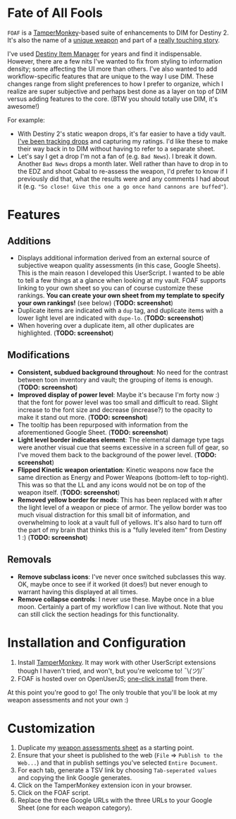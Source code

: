# Fate of All Fools
`FOAF` is a [TamperMonkey](https://tampermonkey.net/)-based suite of enhancements to DIM for Destiny 2. It's also the name of a [unique weapon](http://destinydb.com/item/3490486524/fate-of-all-fools) and part of a [really touching story](https://www.reddit.com/r/DestinyTheGame/comments/2lgxd4/deej_just_sent_my_husband_the_new_exotic_fate_of/).

I've used [Destiny Item Manager](https://www.destinyitemmanager.com/) for years and find it indispensable. However, there are a few nits I've wanted to fix from styling to information density; some affecting the UI more than others. I've also wanted to add workflow-specific features that are unique to the way I use DIM. These changes range from slight preferences to how I prefer to organize, which I realize are super subjective and perhaps best done as a layer on top of DIM versus adding features to the core. (BTW you should totally use DIM, it's awesome!)

For example:

* With Destiny 2's static weapon drops, it's far easier to have a tidy vault. [I've been tracking drops](https://docs.google.com/spreadsheets/d/e/2PACX-1vQ06pCDSdvu2nQzgHMXl22ci-6pO9rTTmvZmlKXaiBrIHVhl1X1awIaHEOagZcs4ME4X9ZMEghBP9NE/pubhtml) and capturing my ratings. I'd like these to make their way back in to DIM without having to refer to a separate sheet.
* Let's say I get a drop I'm not a fan of (e.g. `Bad News`). I break it down. Another `Bad News` drops a month later. Well rather than have to drop in to the EDZ and shoot Cabal to re-assess the weapon, I'd prefer to know if I previously did that, what the results were and any comments I had about it (e.g. `"So close! Give this one a go once hand cannons are buffed"`).

# Features

## Additions
* Displays additional information derived from an external source of subjective weapon quality assessments (in this case, Google Sheets). This is the main reason I developed this UserScript. I wanted to be able to tell a few things at a glance when looking at my vault. FOAF supports linking to your own sheet so you can of course customize these rankings. **You can create your own sheet from my template to specify your own rankings!** (see below)
(**TODO: screenshot**)
* Duplicate items are indicated with a `dup` tag, and duplicate items with a lower light level are indicated with `dupe-lo`.
(**TODO: screenshot**)
* When hovering over a duplicate item, all other duplicates are highlighted.
(**TODO: screenshot**)

## Modifications
* **Consistent, subdued background throughout**: No need for the contrast between toon inventory and vault; the grouping of items is enough. (**TODO: screenshot**)
* **Improved display of power level**: Maybe it's because I'm forty now :) that the font for power level was too small and difficult to read. Slight increase to the font size and decrease (increase?) to the opacity to make it stand out more. (**TODO: screenshot**)
* The tooltip has been repurposed with information from the aforementioned Google Sheet. (**TODO: screenshot**)
* **Light level border indicates element**: The elemental damage type tags were another visual cue that seems excessive in a screen full of gear, so I've moved them back to the background of the power level. (**TODO: screenshot**)
* **Flipped Kinetic weapon orientation**: Kinetic weapons now face the same direction as Energy and Power Weapons (bottom-left to top-right). This was so that the LL and any icons would not be on top of the weapon itself. (**TODO: screenshot**)
* **Removed yellow border for mods**: This has been replaced with `M` after the light level of a weapon or piece of armor. The yellow border was too much visual distraction for this small bit of information, and overwhelming to look at a vault full of yellows. It's also hard to turn off the part of my brain that thinks this is a "fully leveled item" from Destiny 1 :) (**TODO: screenshot**)

## Removals
* **Remove subclass icons**: I've never once switched subclasses this way. OK, maybe once to see if it worked (it does!) but never enough to warrant having this displayed at all times.
* **Remove collapse controls**: I never use these. Maybe once in a blue moon. Certainly a part of my workflow I can live without. Note that you can still click the section headings for this functionality.

# Installation and Configuration

1. Install [TamperMonkey](https://tampermonkey.net/). It may work with other UserScript extensions though I haven't tried, and won't, but you're welcome to! ¯\\_(ツ)_/¯
1. FOAF is hosted over on OpenUserJS; [one-click install](https://openuserjs.org/scripts/rslifka/FateOfAllFools_-_DIM_Customization) from there.

At this point you're good to go! The only trouble that you'll be look at my weapon assessments and not your own :)

# Customization

1. Duplicate my [weapon assessments sheet](https://docs.google.com/spreadsheets/d/16BO3r1B5vuLtCnR06l_rtCl_WlWVDkg_9C9Gu-v-xi4/edit?usp=sharing) as a starting point.
1. Ensure that your sheet is published to the web (`File` => `Publish to the Web...`) and that in publish settings you've selected `Entire Document`.
1. For each tab, generate a TSV link by choosing `Tab-seperated values` and copying the link Google generates.
1. Click on the TamperMonkey extension icon in your browser.
1. Click on the FOAF script.
1. Replace the three Google URLs with the three URLs to your Google Sheet (one for each weapon category).
